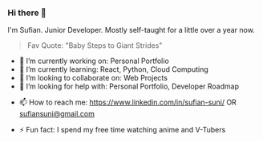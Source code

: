 ### Hi there 👋

<!-- **sufiansuni/sufiansuni** is a ✨ _special_ ✨ repository because its `README.md` (this file) appears on your GitHub profile.

Here are some ideas to get you started: -->

I'm Sufian. Junior Developer. Mostly self-taught for a little over a year now. 

> Fav Quote: "Baby Steps to Giant Strides" 

- 🔭 I’m currently working on: Personal Portfolio
- 🌱 I’m currently learning: React, Python, Cloud Computing
- 👯 I’m looking to collaborate on: Web Projects
- 🤔 I’m looking for help with: Personal Portfolio, Developer Roadmap
<!-- - 💬 Ask me about ... -->
- 📫 How to reach me: https://www.linkedin.com/in/sufian-suni/ OR sufiansuni@gmail.com
<!-- - 😄 Pronouns: ... -->
- ⚡ Fun fact: I spend my free time watching anime and V-Tubers
